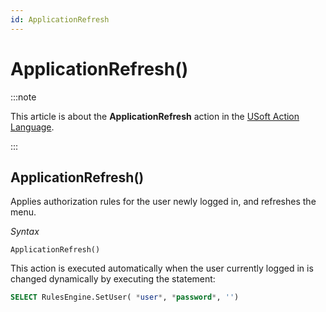 ```yaml
---
id: ApplicationRefresh
---
```


# ApplicationRefresh()




:::note

This article is about the **ApplicationRefresh** action in the [USoft Action Language](/docs/Task_flow/Action_Language_reference/USoft_Action_Language.md).

:::

## **ApplicationRefresh()**

Applies authorization rules for the user newly logged in, and refreshes the menu.

*Syntax*

```
ApplicationRefresh()
```

This action is executed automatically when the user currently logged in is changed dynamically by executing the statement:

```sql
SELECT RulesEngine.SetUser( *user*, *password*, '')
```

 